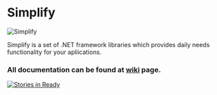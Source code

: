 Simplify
========

![Simplify](https://raw.github.com/i4004/Simplify/master/Images/Icon128x128.png)

Simplify is a set of .NET framework libraries which provides daily needs functionality for your apliications.

### All documentation can be found at [wiki](https://github.com/i4004/Simplify/wiki) page.
[![Stories in Ready](https://badge.waffle.io/i4004/simplify.png?label=ready&title=Ready)](https://waffle.io/i4004/simplify)
